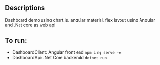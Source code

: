 ﻿## Descriptions
Dashboard demo using chart.js, angular material, flex layout using Angular and .Net core as web api

## To run:
- DashboardClient: Angular front end
`npm i`
`ng serve -o`
- DashboardApi: .Net Core backendd
`dotnet run`
